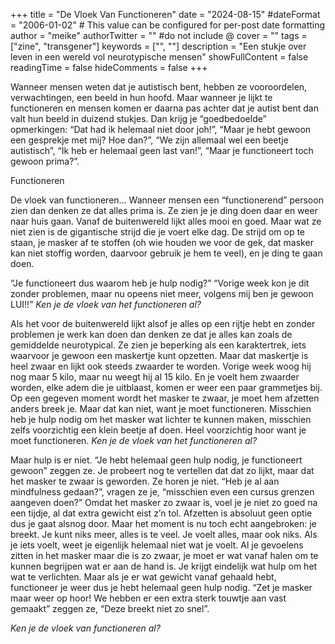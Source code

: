 +++
title = "De Vloek Van Functioneren"
date = "2024-08-15"
#dateFormat = "2006-01-02" # This value can be configured for per-post date formatting
author = "meike"
authorTwitter = "" #do not include @
cover = ""
tags = ["zine", "transgener"]
keywords = ["", ""]
description = "Een stukje over leven in een wereld vol neurotypische mensen"
showFullContent = false
readingTime = false
hideComments = false
+++

Wanneer mensen weten dat je autistisch bent, hebben ze vooroordelen, verwachtingen, een beeld in hun hoofd. Maar wanneer je lijkt te functioneren en mensen komen er daarna pas achter dat je autist bent dan valt hun beeld in duizend stukjes. Dan krijg je “goedbedoelde” opmerkingen: “Dat had ik helemaal niet door joh!”, “Maar je hebt gewoon een gesprekje met mij? Hoe dan?”, “We zijn allemaal wel een beetje autistisch”, “Ik heb er helemaal geen last van!”, “Maar je functioneert toch gewoon prima?”.

Functioneren

De vloek van functioneren…
Wanneer mensen een “functionerend” persoon zien dan denken ze dat alles prima is. Ze zien je je ding doen daar en weer naar huis gaan. Vanaf de buitenwereld lijkt alles mooi en goed. Maar wat ze niet zien is de gigantische strijd die je voert elke dag. De strijd om op te staan, je masker af te stoffen (oh wie houden we voor de gek, dat masker kan niet stoffig worden, daarvoor gebruik je hem te veel), en je ding te gaan doen.

“Je functioneert dus waarom heb je hulp nodig?” “Vorige week kon je dit zonder problemen, maar nu opeens niet meer, volgens mij ben je gewoon LUI!!” _Ken je de vloek van het functioneren al?_

Als het voor de buitenwereld lijkt alsof je alles op een rijtje hebt en zonder problemen je werk kan doen dan denken ze dat je alles kan zoals de gemiddelde neurotypical. Ze zien je beperking als een karaktertrek, iets waarvoor je gewoon een maskertje kunt opzetten. Maar dat maskertje is heel zwaar en lijkt ook steeds zwaarder te worden. Vorige week woog hij nog maar 5 kilo, maar nu weegt hij al 15 kilo. En je voelt hem zwaarder worden, elke adem die je uitblaast, komen er weer een paar grammetjes bij. Op een gegeven moment wordt het masker te zwaar, je moet hem afzetten anders breek je. Maar dat kan niet, want je moet functioneren. Misschien heb je hulp nodig om het masker wat lichter te kunnen maken, misschien zelfs voorzichtig een klein beetje af doen. Heel voorzichtig hoor want je moet functioneren. _Ken je de vloek van het functioneren al?_

Maar hulp is er niet. “Je hebt helemaal geen hulp nodig, je functioneert gewoon” zeggen ze. Je probeert nog te vertellen dat dat zo lijkt, maar dat het masker te zwaar is geworden. Ze horen je niet. “Heb je al aan mindfulness gedaan?”, vragen ze je, “misschien even een cursus grenzen aangeven doen?”
Omdat het masker zo zwaar is, voel je je niet zo goed na een tijdje, al dat extra gewicht eist z’n tol. Afzetten is absoluut geen optie dus je gaat alsnog door. Maar het moment is nu toch echt aangebroken: je breekt. Je kunt niks meer, alles is te veel. Je voelt alles, maar ook niks. Als je iets voelt, weet je eigenlijk helemaal niet wat je voelt. Al je gevoelens zitten in het masker maar die is zo zwaar, je moet er wat vanaf halen om te kunnen begrijpen wat er aan de hand is. Je krijgt eindelijk wat hulp om het wat te verlichten. Maar als je er wat gewicht vanaf gehaald hebt, functioneer je weer dus je hebt helemaal geen hulp nodig. “Zet je masker maar weer op hoor! We hebben er een extra sterk touwtje aan vast gemaakt” zeggen ze, “Deze breekt niet zo snel”.

_Ken je de vloek van functioneren al?_